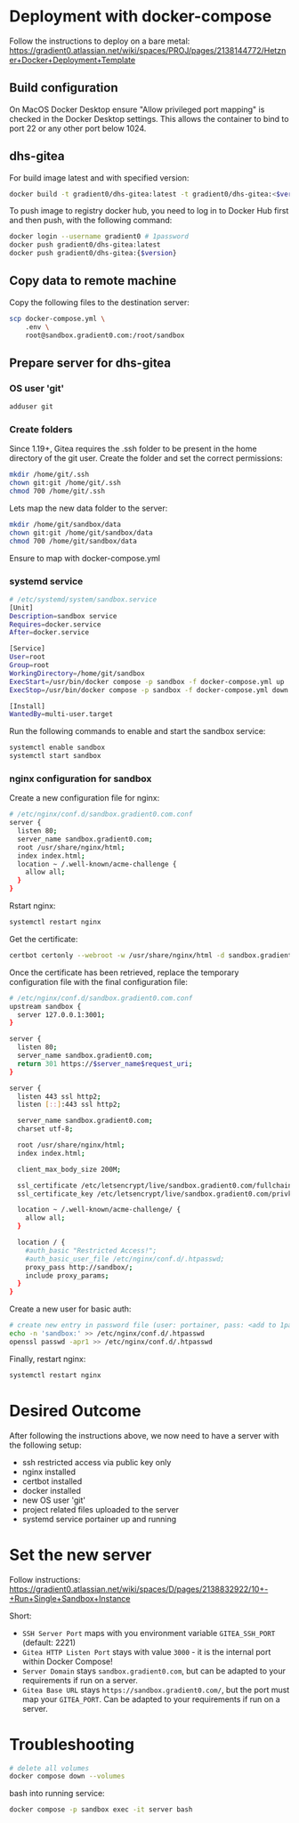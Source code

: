 # Deployment with docker-compose
Follow the instructions to deploy on a bare metal:
https://gradient0.atlassian.net/wiki/spaces/PROJ/pages/2138144772/Hetzner+Docker+Deployment+Template

## Build configuration
On MacOS Docker Desktop ensure "Allow privileged port mapping" is checked in the Docker Desktop settings. This allows the container to bind to port 22 or any other port below 1024.

## dhs-gitea
For build image latest and with specified version:
```bash
docker build -t gradient0/dhs-gitea:latest -t gradient0/dhs-gitea:<$version> .
```

To push image to registry docker hub, you need to log in to Docker Hub first and then push, with the following command:
```bash
docker login --username gradient0 # 1password
docker push gradient0/dhs-gitea:latest
docker push gradient0/dhs-gitea:{$version}
```

## Copy data to remote machine
Copy the following files to the destination server:
```bash
scp docker-compose.yml \
    .env \
    root@sandbox.gradient0.com:/root/sandbox
```

## Prepare server for dhs-gitea

### OS user 'git'
```bash
adduser git
```

### Create folders
Since 1.19+, Gitea requires the .ssh folder to be present in the home directory of the git user. Create the folder and set the correct permissions:
```bash
mkdir /home/git/.ssh
chown git:git /home/git/.ssh
chmod 700 /home/git/.ssh
```

Lets map the new data folder to the server:
```bash
mkdir /home/git/sandbox/data
chown git:git /home/git/sandbox/data
chmod 700 /home/git/sandbox/data
```

Ensure to map with docker-compose.yml

### systemd service
```bash
# /etc/systemd/system/sandbox.service
[Unit]
Description=sandbox service
Requires=docker.service
After=docker.service

[Service]
User=root
Group=root
WorkingDirectory=/home/git/sandbox
ExecStart=/usr/bin/docker compose -p sandbox -f docker-compose.yml up
ExecStop=/usr/bin/docker compose -p sandbox -f docker-compose.yml down

[Install]
WantedBy=multi-user.target
```

Run the following commands to enable and start the sandbox service:
```bash
systemctl enable sandbox
systemctl start sandbox
```

### nginx configuration for sandbox
Create a new configuration file for nginx:
```bash
# /etc/nginx/conf.d/sandbox.gradient0.com.conf
server {
  listen 80;
  server_name sandbox.gradient0.com;
  root /usr/share/nginx/html;
  index index.html;
  location ~ /.well-known/acme-challenge {
    allow all;
  }
}
```

Rstart nginx:
```bash
systemctl restart nginx
```

Get the certificate:
```bash
certbot certonly --webroot -w /usr/share/nginx/html -d sandbox.gradient0.com
```

Once the certificate has been retrieved, replace the temporary configuration file with the final configuration file:

```bash
# /etc/nginx/conf.d/sandbox.gradient0.com.conf
upstream sandbox {
  server 127.0.0.1:3001;
}

server {
  listen 80;
  server_name sandbox.gradient0.com;
  return 301 https://$server_name$request_uri;
}

server {
  listen 443 ssl http2;
  listen [::]:443 ssl http2;

  server_name sandbox.gradient0.com;
  charset utf-8;

  root /usr/share/nginx/html;
  index index.html;

  client_max_body_size 200M;

  ssl_certificate /etc/letsencrypt/live/sandbox.gradient0.com/fullchain.pem;
  ssl_certificate_key /etc/letsencrypt/live/sandbox.gradient0.com/privkey.pem;

  location ~ /.well-known/acme-challenge/ {
    allow all;
  }

  location / {
    #auth_basic "Restricted Access!";
    #auth_basic_user_file /etc/nginx/conf.d/.htpasswd;
    proxy_pass http://sandbox/;
    include proxy_params;
  }
}
```

Create a new user for basic auth:
```bash
# create new entry in password file (user: portainer, pass: <add to 1password>)
echo -n 'sandbox:' >> /etc/nginx/conf.d/.htpasswd
openssl passwd -apr1 >> /etc/nginx/conf.d/.htpasswd
```

Finally, restart nginx:
```bash
systemctl restart nginx
```

# Desired Outcome
After following the instructions above, we now need to have a server with the following setup:
- ssh restricted access via public key only
- nginx installed
- certbot installed
- docker installed
- new OS user 'git'
- project related files uploaded to the server
- systemd service portainer up and running


# Set the new server

Follow instructions: https://gradient0.atlassian.net/wiki/spaces/D/pages/2138832922/10+-+Run+Single+Sandbox+Instance

Short:
- `SSH Server Port` maps with you environment variable `GITEA_SSH_PORT` (default: 2221)
- `Gitea HTTP Listen Port` stays with value `3000` - it is the internal port within Docker Compose!
- `Server Domain` stays `sandbox.gradient0.com`, but can be adapted to your requirements if run on a server.
- `Gitea Base URL` stays `https://sandbox.gradient0.com/`, but the port must map your `GITEA_PORT`. Can be adapted to your requirements if run on a server.



# Troubleshooting
```bash
# delete all volumes
docker compose down --volumes
```


bash into running service:
```bash
docker compose -p sandbox exec -it server bash
```
